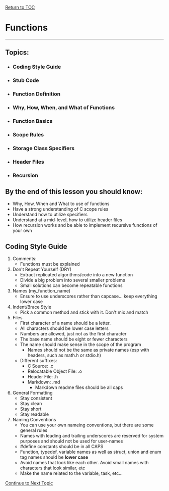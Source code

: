 <a href="https://github.com/CyberTrainingUSAF/05-C-Programming/blob/master/00-Table-of-Contents.md" rel="Return to TOC"> Return to TOC </a>

# Functions

---

## Topics:

* ### Coding Style Guide
* ### Stub Code
* ### Function Definition
* ### Why, How, When, and What of Functions
* ### Function Basics
* ### Scope Rules
* ### Storage Class Specifiers
* ### Header Files
* ### Recursion

## By the end of this lesson you should know:

* Why, How, When and What to use of functions
* Have a strong understanding of C scope rules
* Understand how to utilize specifiers
* Understand at a mid-level, how to utilize header files
* How recursion works and be able to implement recursive functions of your own

## Coding Style Guide

1. Comments:
    * Functions must be explained
2. Don't Repeat Yourself (DRY)
    * Extract replicated algorithms/code into a new function
    * Divide a big problem into several smaller problems
    * Small solutions can become repeatable functions
3. Names (my_function_name)
    * Ensure to use underscores rather than capcase... keep everything lower case
4. Indent/Brace Style
    * Pick a common method and stick with it. Don't mix and match
5. Files
    * First character of a name should be a letter. 
    * All characters should be lower case letters
    * Numbers are allowed, just not as the first character
    * The base name should be eight or fewer characters
    * The name should make sense in the scope of the program
        * Names should not be the same as private names (esp with headers, such as math.h or stdio.h)
    * Different suffixes:
        * C Source: .c
        * Relocatable Object File: .o
        * Header File: .h
        * Markdown: .md
            * Markdown readme files should be all caps
6. General Formatting
    * Stay consistent
    * Stay clean
    * Stay short
    * Stay readable
7. Naming Conventions
    * You can use your own nameing conventions, but there are some general rules
    * Names with leading and trailing underscores are reserved for system purposes and should not be used for user-names
    * #define constants should be in all CAPS
    * Function, typedef, variable names as well as struct, union and enum tag names should be **lower case**
    * Avoid names that look like each other. Avoid small names with characters that look similar, etc
    * Make the name related to the variable, task, etc...
    
<a href="https://github.com/CyberTrainingUSAF/05-C-Programming/blob/master/08_Functions/01_functions.md" rel="Continue to Next Topic"> Continue to Next Topic </a>    
